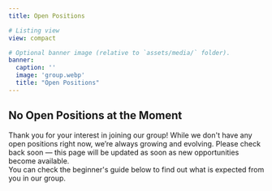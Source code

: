 ```yaml
---
title: Open Positions

# Listing view
view: compact

# Optional banner image (relative to `assets/media/` folder).
banner:
  caption: ''
  image: 'group.webp'
  title: "Open Positions"
---
```

## No Open Positions at the Moment
Thank you for your interest in joining our group! While we don't have any open positions right now, we’re always growing and evolving. Please check back soon — this page will be updated as soon as new opportunities become available.<br> You can check the beginner's guide below to find out what is expected from you in our group.
